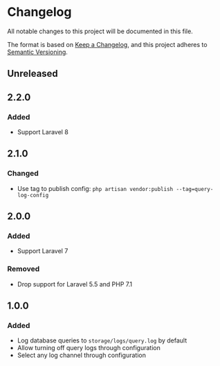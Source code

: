 # Changelog

All notable changes to this project will be documented in this file.

The format is based on [Keep a Changelog](https://keepachangelog.com/en/1.0.0/),
and this project adheres to [Semantic Versioning](https://semver.org/spec/v2.0.0.html).

## Unreleased

## 2.2.0

### Added

- Support Laravel 8

## 2.1.0

### Changed

- Use tag to publish config: `php artisan vendor:publish --tag=query-log-config`

## 2.0.0

### Added

- Support Laravel 7

### Removed

- Drop support for Laravel 5.5 and PHP 7.1

## 1.0.0

### Added

- Log database queries to `storage/logs/query.log` by default
- Allow turning off query logs through configuration
- Select any log channel through configuration
